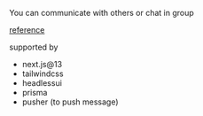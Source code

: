 You can communicate with others or chat in group


[reference](https://www.bilibili.com/video/BV1To4y1V71c/)

supported by

- next.js@13
- tailwindcss
- headlessui
- prisma
- pusher (to push message)
